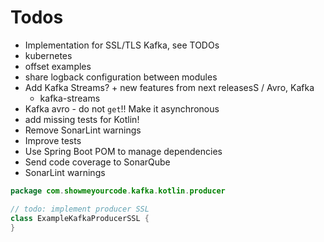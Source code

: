 # Todos

- Implementation for SSL/TLS Kafka, see TODOs
- kubernetes
- offset examples
- share logback configuration between modules
- Add Kafka Streams? + new features from next releasesS / Avro, Kafka
  - kafka-streams
- Kafka avro - do not `get`!! Make it asynchronous
- add missing tests for Kotlin!
- Remove SonarLint warnings
- Improve tests
- Use Spring Boot POM to manage dependencies
- Send code coverage to SonarQube
- SonarLint warnings

```kotlin
package com.showmeyourcode.kafka.kotlin.producer

// todo: implement producer SSL
class ExampleKafkaProducerSSL {
}
```
